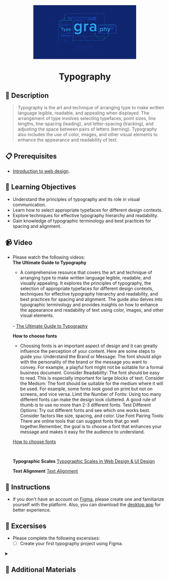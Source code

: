 <div align="center">
    <img src="../images/typography.png" alt="Logo" height="170" align="center">
    <h1 align="center">Typography</h1>
</div>

## 📝 Description
> Typography is the art and technique of arranging type to make written language legible, readable, and appealing when displayed. The arrangement of type involves selecting typefaces, point sizes, line lengths, line-spacing (leading), and letter-spacing (tracking), and adjusting the space between pairs of letters (kerning). Typography also includes the use of color, images, and other visual elements to enhance the appearance and readability of text.


## 📋 Prerequisites
- [Introduction to web design](./01_web-design-concepts.md).

## 🎯 Learning Objectives
- Understand the principles of typography and its role in visual communication.
- Learn how to select appropriate typefaces for different design contexts.
- Explore techniques for effective typography hierarchy and readability.
- Gain knowledge of typographic terminology and best practices for spacing and alignment.

## 📹 Video

- Please watch the following videos:
    <br>
    **The Ultimate Guide to Typography**
    - A comprehensive resource that covers the art and technique of arranging type to make written language legible, readable, and visually appealing. It explores the principles of typography, the selection of appropriate typefaces for different design contexts, techniques for effective typography hierarchy and readability, and best practices for spacing and alignment. The guide also delves into typographic terminology and provides insights on how to enhance the appearance and readability of text using color, images, and other visual elements.
    <br>
    - <a href="https://www.youtube.com/watch?v=yAuUDyUC-GM"
    target="_blank">The Ultimate Guide to Typography</a>

    <br>

    **How to choose fonts**
    - Choosing fonts is an important aspect of design and it can greatly influence the perception of your content. Here are some steps to guide you:
    Understand the Brand or Message: The font should align with the personality of the brand or the message you want to convey. For example, a playful font might not be suitable for a formal business document.
    Consider Readability: The font should be easy to read. This is especially important for large blocks of text.
    Consider the Medium: The font should be suitable for the medium where it will be used. For example, some fonts look good on print but not on screens, and vice versa.
    Limit the Number of Fonts: Using too many different fonts can make the design look cluttered. A good rule of thumb is to use no more than 2-3 different fonts.
    Test Different Options: Try out different fonts and see which one works best. Consider factors like size, spacing, and color.
    Use Font Pairing Tools: There are online tools that can suggest fonts that go well together.Remember, the goal is to choose a font that enhances your message and makes it easy for the audience to understand.

    <a href="https://www.youtube.com/watch?v=WTUM2Y11oJo" target="_blank">How to choose fonts</a>

    <br>

    **Typographic Scales**
    <a href="https://www.youtube.com/watch?v=ot-5dQG2v5M" target="_blank">Typographic Scales in Web Design & UI Design</a>
    <br>

    **Text Alignment**
    <a href="https://www.youtube.com/watch?v=aKXoKHj-EMo" target="_blank">Text Alignment</a>

## 🔧 Instructions
- If you don't have an account on [Figma](https://www.figma.com), please create one and familiarize yourself with the platform.
Also, you can download the [desktop app](https://www.figma.com/downloads/) for better experience.

## 🚀 Excersises
- Please complete the following excersises:
    - [ ] Create your first typography project using Figma.

<details>
    <summary>
        <h2>📌 Additional Materials</h2>
    </summary>
    <hr style="height:1px;border-width:0;color:gray;background-color:dark">
    <i>
        These are all optional, but if you're interested in exploring this topic further, here are some resources to help you.
    </i>

<br>
    <ul>
        <li><a href="https://www.youtube.com/watch?v=q3oI4G3zJa8" target="_blank">10 Tips for Pairing Fonts</a></li>
        <li><a href="https://www.1001freefonts.com/" target="_blank">1001 Free Fonts</a></li>
    </ul>
</details>
